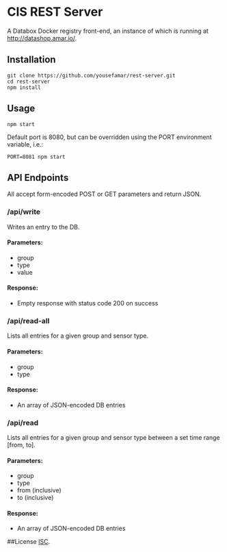 # CIS REST Server
A Databox Docker registry front-end, an instance of which is running at http://datashop.amar.io/.

## Installation
	git clone https://github.com/yousefamar/rest-server.git
	cd rest-server
	npm install

## Usage
	npm start

Default port is 8080, but can be overridden using the PORT environment variable, i.e.:

	PORT=8081 npm start

## API Endpoints

All accept form-encoded POST or GET parameters and return JSON.

### /api/write

Writes an entry to the DB.

#### Parameters:
  - group
  - type
  - value

#### Response:
  - Empty response with status code 200 on success

### /api/read-all

Lists all entries for a given group and sensor type.

#### Parameters:
  - group
  - type

#### Response:
  - An array of JSON-encoded DB entries

### /api/read

Lists all entries for a given group and sensor type between a set time range [from, to].

#### Parameters:
  - group
  - type
  - from (inclusive)
  - to (inclusive)

#### Response:
  - An array of JSON-encoded DB entries

##License
[ISC](https://opensource.org/licenses/ISC).

